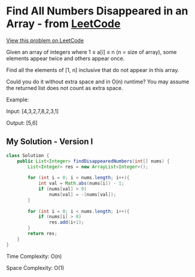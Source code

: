 # Find All Numbers Disappeared in an Array - from [LeetCode](https://leetcode.com)
[View this problem on LeetCode](https://leetcode.com/problems/find-all-numbers-disappeared-in-an-array/description/)

Given an array of integers where 1 ≤ a[i] ≤ n (n = size of array), some elements appear twice and others appear once.

Find all the elements of [1, n] inclusive that do not appear in this array.

Could you do it without extra space and in O(n) runtime? You may assume the returned list does not count as extra space.

Example:

Input:
[4,3,2,7,8,2,3,1]

Output:
[5,6]

## My Solution - Version I
```java
class Solution {
    public List<Integer> findDisappearedNumbers(int[] nums) {
        List<Integer> res = new ArrayList<Integer>();
        
        for (int i = 0; i < nums.length; i++){
            int val = Math.abs(nums[i]) - 1;
            if (nums[val] > 0)
                nums[val] = -(nums[val]);
        }
        
        for (int i = 0; i < nums.length; i++){
            if (nums[i] > 0)
                res.add(i+1);
        }
        return res;
    }
}
```

Time Complexity: O(n)

Space Complexity: O(1)